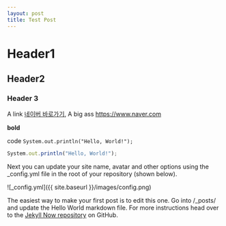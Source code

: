 ```yaml
---
layout: post
title: Test Post
---
```


# Header1
## Header2
### Header 3

A link [네이버 바로가기](https://www.naver.com),
A big ass <https://www.naver.com>

**bold**

code `System.out.println("Hello, World!");`

```javascript
System.out.println("Hello, World!");
```



Next you can update your site name, avatar and other options using the _config.yml file in the root of your repository (shown below).

![_config.yml]({{ site.baseurl }}/images/config.png)

The easiest way to make your first post is to edit this one. Go into /_posts/ and update the Hello World markdown file. For more instructions head over to the [Jekyll Now repository](https://github.com/barryclark/jekyll-now) on GitHub.
